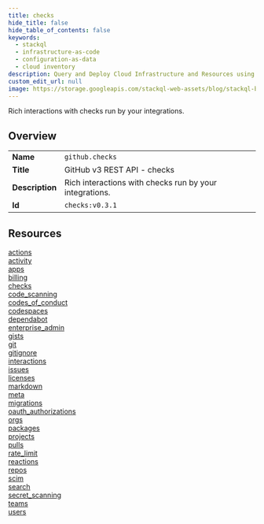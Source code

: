 ```yaml
---
title: checks
hide_title: false
hide_table_of_contents: false
keywords:
  - stackql
  - infrastructure-as-code
  - configuration-as-data
  - cloud inventory
description: Query and Deploy Cloud Infrastructure and Resources using SQL
custom_edit_url: null
image: https://storage.googleapis.com/stackql-web-assets/blog/stackql-blog-post-featured-image.png
---
```

Rich interactions with checks run by your integrations.  
    

## Overview
<table><tbody>
<tr><td><b>Name</b></td><td><code>github.checks</code></td></tr>
<tr><td><b>Title</b></td><td>GitHub v3 REST API - checks</td></tr>
<tr><td><b>Description</b></td><td>Rich interactions with checks run by your integrations.</td></tr>
<tr><td><b>Id</b></td><td><code>checks:v0.3.1</code></td></tr>
</tbody></table>

## Resources
<div class="row">
<div class="providerDocColumn">
<a href="/providers/github/checks/actions/">actions</a><br />
<a href="/providers/github/checks/activity/">activity</a><br />
<a href="/providers/github/checks/apps/">apps</a><br />
<a href="/providers/github/checks/billing/">billing</a><br />
<a href="/providers/github/checks/checks/">checks</a><br />
<a href="/providers/github/checks/code_scanning/">code_scanning</a><br />
<a href="/providers/github/checks/codes_of_conduct/">codes_of_conduct</a><br />
<a href="/providers/github/checks/codespaces/">codespaces</a><br />
<a href="/providers/github/checks/dependabot/">dependabot</a><br />
<a href="/providers/github/checks/enterprise_admin/">enterprise_admin</a><br />
<a href="/providers/github/checks/gists/">gists</a><br />
<a href="/providers/github/checks/git/">git</a><br />
<a href="/providers/github/checks/gitignore/">gitignore</a><br />
<a href="/providers/github/checks/interactions/">interactions</a><br />
<a href="/providers/github/checks/issues/">issues</a><br />
<a href="/providers/github/checks/licenses/">licenses</a><br />
</div>
<div class="providerDocColumn">
<a href="/providers/github/checks/markdown/">markdown</a><br />
<a href="/providers/github/checks/meta/">meta</a><br />
<a href="/providers/github/checks/migrations/">migrations</a><br />
<a href="/providers/github/checks/oauth_authorizations/">oauth_authorizations</a><br />
<a href="/providers/github/checks/orgs/">orgs</a><br />
<a href="/providers/github/checks/packages/">packages</a><br />
<a href="/providers/github/checks/projects/">projects</a><br />
<a href="/providers/github/checks/pulls/">pulls</a><br />
<a href="/providers/github/checks/rate_limit/">rate_limit</a><br />
<a href="/providers/github/checks/reactions/">reactions</a><br />
<a href="/providers/github/checks/repos/">repos</a><br />
<a href="/providers/github/checks/scim/">scim</a><br />
<a href="/providers/github/checks/search/">search</a><br />
<a href="/providers/github/checks/secret_scanning/">secret_scanning</a><br />
<a href="/providers/github/checks/teams/">teams</a><br />
<a href="/providers/github/checks/users/">users</a><br />
</div>
</div>
